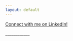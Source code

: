 ```yaml
---
layout: default
---
```


<div>
	<p>
		<a href="linkedin.com/in/jussnfan">Connect with me on LinkedIn!</a>
	</p>
</div>
____________

<div>
	<object data="/Resources/JustinFan2025Resume.pdf" width="850" height="1100" type='application/pdf'></object>
</div>
